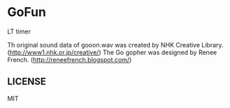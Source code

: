 # GoFun

LT timer

Th original sound data of gooon.wav was created by NHK Creative Library. (http://www1.nhk.or.jp/creative/)
The Go gopher was designed by Renee French. (http://reneefrench.blogspot.com/) 


## LICENSE
MIT
